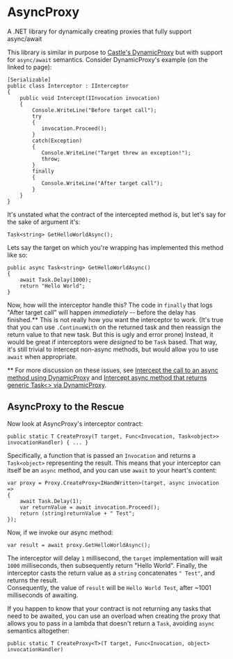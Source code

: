 # AsyncProxy
A .NET library for dynamically creating proxies that fully support async/await

This library is similar in purpose to [Castle's DynamicProxy](https://github.com/castleproject/Core/blob/master/docs/dynamicproxy-introduction.md) 
but with support for `async/await` semantics.  Consider DynamicProxy's example (on the linked to page):

    [Serializable]
    public class Interceptor : IInterceptor
    {
        public void Intercept(IInvocation invocation)
        {
            Console.WriteLine("Before target call");
            try
            {
               invocation.Proceed();
            }
            catch(Exception)
            {
               Console.WriteLine("Target threw an exception!");
               throw;
            }
            finally
            {
               Console.WriteLine("After target call");
            }
        }
    }
    
It's unstated what the contract of the intercepted method is, but let's say for the sake of argument it's:

    Task<string> GetHelloWorldAsync();
    
Lets say the target on which you're wrapping has implemented this method like so:

    public async Task<string> GetHelloWorldAsync()
    {
        await Task.Delay(1000);
        return "Hello World";
    }

Now, how will the interceptor handle this?  The code in `finally` that logs "After target call" will happen *immediately* -- 
before the delay has finished.**  This is not really how you want the interceptor to work.  (It's true that you can use 
`.ContinueWith` on the returned task and then reassign the return value to that new task.  But this is ugly and error prone) Instead, it would be great if interceptors were *designed* to be `Task` based.  That way, it's still trivial to intercept 
non-async methods, but would allow you to use `await` when appropriate.

** For more discussion on these issues, see [Intercept the call to an async method using DynamicProxy](http://stackoverflow.com/questions/14288075/intercept-the-call-to-an-async-method-using-dynamicproxy) and [Intercept async method that returns generic Task<> via DynamicProxy](http://stackoverflow.com/questions/28099669/intercept-async-method-that-returns-generic-task-via-dynamicproxy).

## AsyncProxy to the Rescue

Now look at AsyncProxy's interceptor contract: 

    public static T CreateProxy(T target, Func<Invocation, Task<object>> invocationHandler) { ... }
    
Specifically, a function that is passed an `Invocation` and returns a `Task<object>` representing the result.  This means that 
your interceptor can itself be an `async` method, and you can use `await` to your heart's content:

    var proxy = Proxy.CreateProxy<IHandWritten>(target, async invocation =>
    {
        await Task.Delay(1);
        var returnValue = await invocation.Proceed();
        return (string)returnValue + " Test";
    });

Now, if we invoke our async method:

    var result = await proxy.GetHelloWorldAsync();
    
The interceptor will delay `1` millisecond, the `target` implementation will wait `1000` milliseconds, then subsequently return 
"Hello World". Finally, the interceptor casts the return value as a `string` concatenates `" Test"`, and returns the result.  
Consequently, the value of `result` will be `Hello World Test`, after ~1001 milliseconds of awaiting.

If you happen to know that your contract is not returning any tasks that need to be awaited, you can use an overload when creating the proxy that allows you to pass in a lambda that doesn't return a `Task`, avoiding `async` semantics altogether:

    public static T CreateProxy<T>(T target, Func<Invocation, object> invocationHandler)

